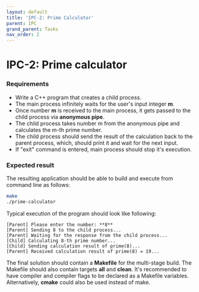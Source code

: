 ```yaml
---
layout: default
title: 'IPC-2: Prime Calculator'
parent: IPC
grand_parent: Tasks
nav_order: 2
---
```


# IPC-2: Prime calculator

### Requirements 

- Write a C++ program that creates a child process.
- The main process infinitely waits for the user's input integer **m**. 
- Once number **m** is received to the main process, it gets passed to the child process via **anonymous pipe**. 
- The child process takes number m from the anonymous pipe and calculates the m-th prime number. 
- The child process should send the result of the calculation back to the parent process, which, should print it and wait for the next input.  
- If "exit" command is entered, main process should stop it's execution. 

### Expected result

The resulting application should be able to build and execute from command line as follows:

```sh
make
./prime-calculator
```

Typical execution of the program should look like following:
```
[Parent] Please enter the number: **8**
[Parent] Sending 8 to the child process...
[Parent] Waiting for the response from the child process...
[Child] Calculating 8-th prime number...
[Child] Sending calculation result of prime(8)...
[Parent] Received calculation result of prime(8) = 19...
```

The final solution should contain a **Makefile** for the multi-stage build. The Makefile should also contain targets **all** and **clean**. It's recommended to have compiler and compiler flags to be declared as a Makefile variables. Alternatively, **cmake** could also be used instead of make. 

